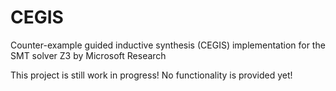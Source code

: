 # CEGIS
Counter-example guided inductive synthesis (CEGIS) implementation for the SMT solver Z3 by Microsoft Research

This project is still work in progress! No functionality is provided yet!
